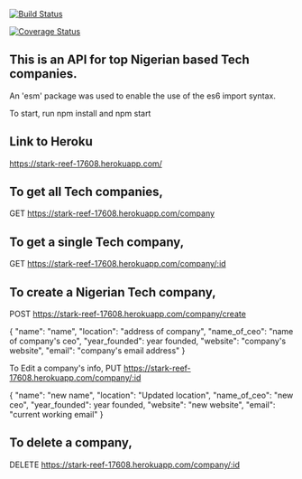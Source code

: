 
[![Build Status](https://travis-ci.org/Extremophile-ai/tech-companies.svg?branch=develop)](https://travis-ci.org/Extremophile-ai/tech-companies)

[![Coverage Status](https://coveralls.io/repos/github/Extremophile-ai/tech-companies/badge.svg?branch=develop)](https://coveralls.io/github/Extremophile-ai/tech-companies?branch=develop)

## This is an API for top Nigerian based Tech companies.


An 'esm' package was used to enable the use of the es6 import syntax.

To start, run npm install and npm start

## Link to Heroku 
https://stark-reef-17608.herokuapp.com/

## To get all Tech companies,
GET https://stark-reef-17608.herokuapp.com/company



## To get a single Tech company,
GET https://stark-reef-17608.herokuapp.com/company/:id



## To create a Nigerian Tech company,
POST https://stark-reef-17608.herokuapp.com/company/create

{
    "name": "name",
    "location": "address of company",
    "name_of_ceo": "name of company's ceo",
    "year_founded": year founded,
    "website": "company's website",
    "email": "company's email address"
}



To Edit a company's info, 
PUT https://stark-reef-17608.herokuapp.com/company/:id

{
    "name": "new name",
    "location": "Updated location",
    "name_of_ceo": "new ceo",
    "year_founded": year founded,
    "website": "new website",
    "email": "current working email"
}



## To delete a company,
DELETE https://stark-reef-17608.herokuapp.com/company/:id

